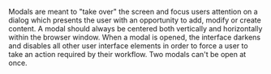 Modals are meant to "take over" the screen and focus users attention on a dialog which presents the user with an opportunity to add, modify or create content. A modal should always be centered both vertically and horizontally within the browser window. When a modal is opened, the interface darkens and disables all other user interface elements in order to force a user to take an action required by their workflow. Two modals can't be open at once.
